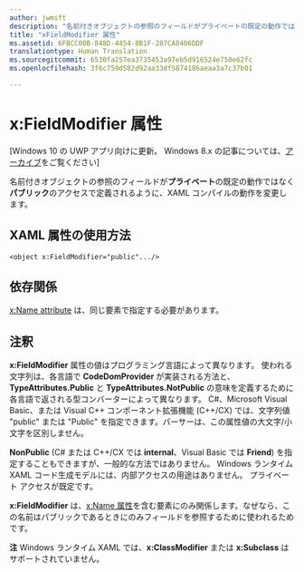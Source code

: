 ```yaml
---
author: jwmsft
description: "名前付きオブジェクトの参照のフィールドがプライベートの既定の動作ではなくパブリックのアクセスで定義されるように、XAML コンパイルの動作を変更します。"
title: "xFieldModifier 属性"
ms.assetid: 6FBCC00B-848D-4454-8B1F-287CA8406DDF
translationtype: Human Translation
ms.sourcegitcommit: 6530fa257ea3735453a97eb5d916524e750e62fc
ms.openlocfilehash: 3f6c759d582d92aa33df5874186aeaa3a7c37b01

---
```


# x:FieldModifier 属性

\[Windows 10 の UWP アプリ向けに更新。 Windows 8.x の記事については、[アーカイブ](http://go.microsoft.com/fwlink/p/?linkid=619132)をご覧ください\]

名前付きオブジェクトの参照のフィールドが**プライベート**の既定の動作ではなく**パブリック**のアクセスで定義されるように、XAML コンパイルの動作を変更します。

## XAML 属性の使用方法

``` syntax
<object x:FieldModifier="public".../>
```

## 依存関係

[x:Name attribute](x-name-attribute.md) は、同じ要素で指定する必要があります。

## 注釈

**x:FieldModifier** 属性の値はプログラミング言語によって異なります。 使われる文字列は、各言語で **CodeDomProvider** が実装される方法と、**TypeAttributes.Public** と **TypeAttributes.NotPublic** の意味を定義するために各言語で返される型コンバーターによって異なります。 C#、Microsoft Visual Basic、または Visual C++ コンポーネント拡張機能 (C++/CX) では、文字列値 "public" または "Public" を指定できます。パーサーは、この属性値の大文字/小文字を区別しません。

**NonPublic** (C# または C++/CX では **internal**、Visual Basic では **Friend**) を指定することもできますが、一般的な方法ではありません。 Windows ランタイム XAML コード生成モデルには、内部アクセスの用途はありません。 プライベート アクセスが既定です。

**x:FieldModifier** は、[x:Name 属性](x-name-attribute.md)を含む要素にのみ関係します。なぜなら、この名前はパブリックであるときにのみフィールドを参照するために使われるためです。

**注**  Windows ランタイム XAML では、**x:ClassModifier** または **x:Subclass** はサポートされていません。




<!--HONumber=Jun16_HO4-->


